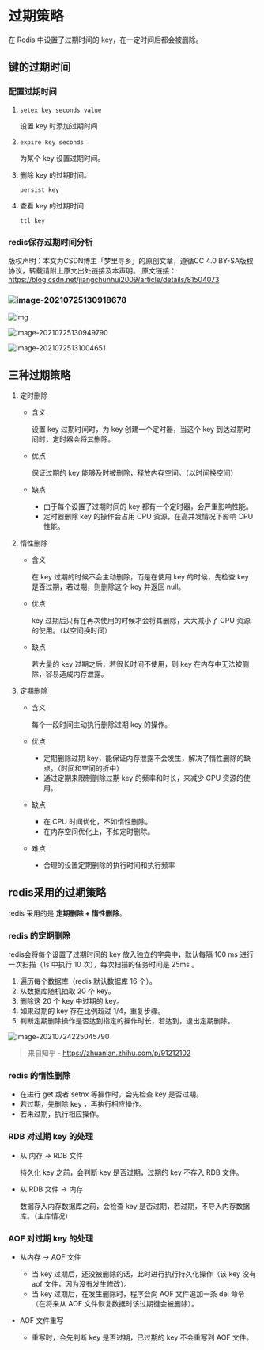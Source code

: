 # 过期策略

在 Redis 中设置了过期时间的 key，在一定时间后都会被删除。

## 键的过期时间

### 配置过期时间

1. `setex key seconds value`

   设置 key 时添加过期时间

2. `expire key seconds` 

   为某个 key 设置过期时间。

3. 删除 key 的过期时间。

   `persist key`

4. 查看 key 的过期时间

   `ttl key`

### redis保存过期时间分析

版权声明：本文为CSDN博主「梦里寻乡」的原创文章，遵循CC 4.0 BY-SA版权协议，转载请附上原文出处链接及本声明。
原文链接：https://blog.csdn.net/jiangchunhui2009/article/details/81504073

### ![image-20210725130918678](https://cdn.jsdelivr.net/gh/AlbertYang0801/pic-bed@main/img/20210725130918.png)

![img](https://cdn.jsdelivr.net/gh/AlbertYang0801/pic-bed@main/img/20210725130928.png)

![image-20210725130949790](https://cdn.jsdelivr.net/gh/AlbertYang0801/pic-bed@main/img/20210725130949.png)

![image-20210725131004651](https://cdn.jsdelivr.net/gh/AlbertYang0801/pic-bed@main/img/20210725131004.png)





## 三种过期策略

1. 定时删除

   - 含义

     设置 key 过期时间时，为 key 创建一个定时器，当这个 key 到达过期时间时，定时器会将其删除。

   - 优点

     保证过期的 key 能够及时被删除，释放内存空间。（以时间换空间）

   - 缺点

     - 由于每个设置了过期时间的 key 都有一个定时器，会严重影响性能。
     - 定时器删除 key 的操作会占用 CPU 资源，在高并发情况下影响 CPU 性能。

2. 惰性删除

   - 含义

     在 key 过期的时候不会主动删除，而是在使用 key 的时候，先检查 key 是否过期，若过期，则删除这个 key 并返回 null。

   - 优点

     key 过期后只有在再次使用的时候才会将其删除，大大减小了 CPU 资源的使用。（以空间换时间）

   - 缺点

     若大量的 key 过期之后，若很长时间不使用，则 key 在内存中无法被删除，容易造成内存泄露。

3. 定期删除

   - 含义

     每个一段时间主动执行删除过期 key 的操作。

   - 优点

     - 定期删除过期 key，能保证内存泄露不会发生，解决了惰性删除的缺点。（时间和空间的折中）
     - 通过定期来限制删除过期 key 的频率和时长，来减少 CPU 资源的使用。

   - 缺点

     - 在 CPU 时间优化，不如惰性删除。
     - 在内存空间优化上，不如定时删除。

   - 难点

     - 合理的设置定期删除的执行时间和执行频率

## redis采用的过期策略

redis 采用的是 **定期删除 + 惰性删除**。

### redis 的定期删除

redis会将每个设置了过期时间的 key 放入独立的字典中，默认每隔 100 ms 进行一次扫描（1s 中执行 10 次），每次扫描的任务时间是 25ms 。

1. 遍历每个数据库（redis 默认数据库 16 个）。
2. 从数据库随机抽取 20 个 key。
3. 删除这 20 个 key 中过期的 key。
4. 如果过期的 key 存在比例超过 1/4，重复步骤。
5. 判断定期删除操作是否达到指定的操作时长，若达到，退出定期删除。

![image-20210724225045790](https://cdn.jsdelivr.net/gh/AlbertYang0801/pic-bed@main/img/20210724225045.png)

> 来自知乎 - https://zhuanlan.zhihu.com/p/91212102



### redis 的惰性删除

- 在进行 get 或者 setnx 等操作时，会先检查 key 是否过期。
- 若过期，先删除 key ，再执行相应操作。
- 若未过期，执行相应操作。

### RDB 对过期 key 的处理

- 从 内存 -> RDB 文件

  持久化 key 之前，会判断 key 是否过期，过期的 key 不存入 RDB 文件。

- 从 RDB 文件 -> 内存

  数据存入内存数据库之前，会检查 key 是否过期，若过期，不导入内存数据库。（主库情况）

### AOF 对过期 key 的处理

- 从内存 -> AOF 文件

  - 当 key 过期后，还没被删除的话，此时进行执行持久化操作（该 key 没有 aof 文件，因为没有发生修改）。
  - 当 key 过期后，在发生删除时，程序会向 AOF 文件追加一条 del 命令（在将来从 AOF 文件恢复数据时该过期键会被删除）。

- AOF 文件重写

  - 重写时，会先判断 key 是否过期，已过期的 key 不会重写到 AOF 文件。














